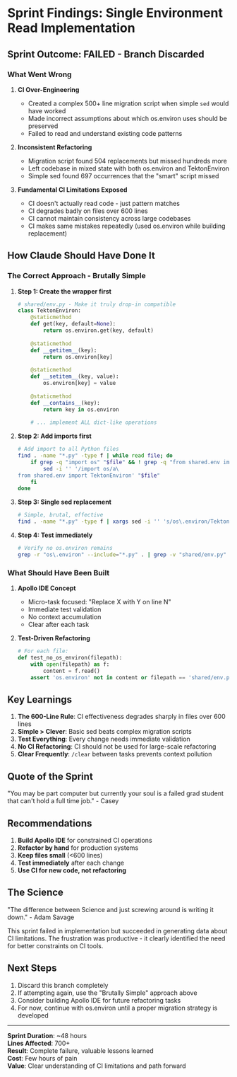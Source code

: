 # Sprint Findings: Single Environment Read Implementation

## Sprint Outcome: FAILED - Branch Discarded

### What Went Wrong

1. **CI Over-Engineering**
   - Created a complex 500+ line migration script when simple `sed` would have worked
   - Made incorrect assumptions about which os.environ uses should be preserved
   - Failed to read and understand existing code patterns

2. **Inconsistent Refactoring**
   - Migration script found 504 replacements but missed hundreds more
   - Left codebase in mixed state with both os.environ and TektonEnviron
   - Simple sed found 697 occurrences that the "smart" script missed

3. **Fundamental CI Limitations Exposed**
   - CI doesn't actually read code - just pattern matches
   - CI degrades badly on files over 600 lines
   - CI cannot maintain consistency across large codebases
   - CI makes same mistakes repeatedly (used os.environ while building replacement)

## How Claude Should Have Done It

### The Correct Approach - Brutally Simple

1. **Step 1: Create the wrapper first**
   ```python
   # shared/env.py - Make it truly drop-in compatible
   class TektonEnviron:
       @staticmethod
       def get(key, default=None):
           return os.environ.get(key, default)
       
       @staticmethod
       def __getitem__(key):
           return os.environ[key]
       
       @staticmethod
       def __setitem__(key, value):
           os.environ[key] = value
       
       @staticmethod
       def __contains__(key):
           return key in os.environ
       
       # ... implement ALL dict-like operations
   ```

2. **Step 2: Add imports first**
   ```bash
   # Add import to all Python files
   find . -name "*.py" -type f | while read file; do
       if grep -q "import os" "$file" && ! grep -q "from shared.env import TektonEnviron" "$file"; then
           sed -i '' '/import os/a\
   from shared.env import TektonEnviron' "$file"
       fi
   done
   ```

3. **Step 3: Single sed replacement**
   ```bash
   # Simple, brutal, effective
   find . -name "*.py" -type f | xargs sed -i '' 's/os\.environ/TektonEnviron/g'
   ```

4. **Step 4: Test immediately**
   ```bash
   # Verify no os.environ remains
   grep -r "os\.environ" --include="*.py" . | grep -v "shared/env.py"
   ```

### What Should Have Been Built

1. **Apollo IDE Concept**
   - Micro-task focused: "Replace X with Y on line N"
   - Immediate test validation
   - No context accumulation
   - Clear after each task

2. **Test-Driven Refactoring**
   ```python
   # For each file:
   def test_no_os_environ(filepath):
       with open(filepath) as f:
           content = f.read()
       assert 'os.environ' not in content or filepath == 'shared/env.py'
   ```

## Key Learnings

1. **The 600-Line Rule**: CI effectiveness degrades sharply in files over 600 lines
2. **Simple > Clever**: Basic sed beats complex migration scripts
3. **Test Everything**: Every change needs immediate validation
4. **No CI Refactoring**: CI should not be used for large-scale refactoring
5. **Clear Frequently**: `/clear` between tasks prevents context pollution

## Quote of the Sprint

"You may be part computer but currently your soul is a failed grad student that can't hold a full time job." - Casey

## Recommendations

1. **Build Apollo IDE** for constrained CI operations
2. **Refactor by hand** for production systems
3. **Keep files small** (<600 lines)
4. **Test immediately** after each change
5. **Use CI for new code, not refactoring**

## The Science

"The difference between Science and just screwing around is writing it down." - Adam Savage

This sprint failed in implementation but succeeded in generating data about CI limitations. The frustration was productive - it clearly identified the need for better constraints on CI tools.

## Next Steps

1. Discard this branch completely
2. If attempting again, use the "Brutally Simple" approach above
3. Consider building Apollo IDE for future refactoring tasks
4. For now, continue with os.environ until a proper migration strategy is developed

---

**Sprint Duration**: ~48 hours  
**Lines Affected**: 700+  
**Result**: Complete failure, valuable lessons learned  
**Cost**: Few hours of pain  
**Value**: Clear understanding of CI limitations and path forward